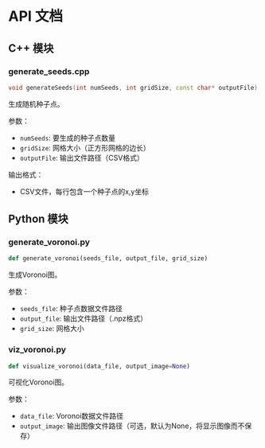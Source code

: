 # API 文档

## C++ 模块

### generate_seeds.cpp

```cpp
void generateSeeds(int numSeeds, int gridSize, const char* outputFile)
```

生成随机种子点。

参数：
- `numSeeds`: 要生成的种子点数量
- `gridSize`: 网格大小（正方形网格的边长）
- `outputFile`: 输出文件路径（CSV格式）

输出格式：
- CSV文件，每行包含一个种子点的x,y坐标

## Python 模块

### generate_voronoi.py

```python
def generate_voronoi(seeds_file, output_file, grid_size)
```

生成Voronoi图。

参数：
- `seeds_file`: 种子点数据文件路径
- `output_file`: 输出文件路径（.npz格式）
- `grid_size`: 网格大小

### viz_voronoi.py

```python
def visualize_voronoi(data_file, output_image=None)
```

可视化Voronoi图。

参数：
- `data_file`: Voronoi数据文件路径
- `output_image`: 输出图像文件路径（可选，默认为None，将显示图像而不保存） 
